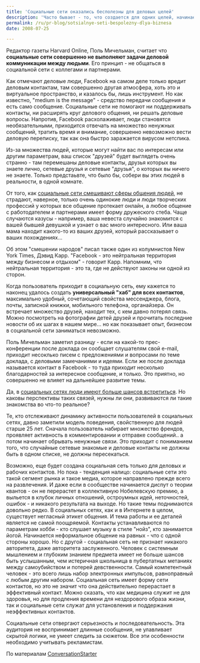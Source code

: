 ```yaml
---
title: 'Социальные сети оказались бесполезны для деловых целей'
description: 'Часто бывает - то, что создается для одних целей, начинает работать совсем для других. Facebook и другие социальные сети созданы, вне всякого сомнения, для улучшения общения, повышения прочности связей между людьми, но насколько в реальности они достигают этой цели, насколько эффективна такая коммуникация?'
permalink: /ru/pr-blog/sotsialnye-seti-bespolezny-dlya-biznesa
date: 2008-07-25

---
```


Редактор газеты Harvard Online, Поль Мичельман, считает что <strong>социальные сети совершенно не выполняют задачи деловой коммуникации между людьми</strong>. Его принцип - не общаться в социальной сети с коллегами и партнерами.

Как отмечают деловые люди, Facebook на самом деле только вредит деловым контактам, там совершенно другая атмосфера, хоть это и виртуальное пространство, и казалось бы, лишь инструмент.  Но как известно, "medium is the message" - средство передачи сообщения и есть само сообщение.  Социальные сети не помогают ни поддерживать контакты, ни расширять круг делового общения, ни решать деловые вопросы. Напротив, Facebook расхолаживает, люди становятся необязательными, приходится отвечать на множество ненужных сообщений, тратить время и внимание, совершенно невозможно вести деловую переписку, так как она быстро заражается вирусом нетспика.

 Из-за множества людей, которые могут найти вас по интересам или другим параметрам, ваш список "друзей" будет выглядеть очень странно - там перемешаны деловые контакты, друзья которых вы знаете лично, сетевые друзья и сетевые "друзья", о которых вы ничего не знаете. Только предстаьвте, что было бы, собери вы этих людей в реальности, в одной комнате.

От того, как <a href="https://blogs.bnet.com/harvard/?p=378&amp;tag=nl.e713">социальные сети смешивают сферы общения людей</a>, не страдают, наверное, только очень одинокие люди и люди творческих профессий у которых все общение протекает онлайн, а любое общение с работодателем и партнерами имеет форму дружеского стеба. Чаще случаются казусы - например, ваша невеста случайно знакомится с вашей бывшей девушкой и узнает о вас много интересного. Или ваша мама находит какого-то из ваших друзей, который рассказывает о ваших похождениях...

Об этом "смешении народов" писал также один из колумнистов New York Times, Дэвид Карр. "Facebook - это нейтральная территория между бизнесом и отдыхом" - говорит Карр. Напомним, что нейтральная территория - это та, где не действуют законы ни одной из сторон.

Когда пользователь приходит в  социальную сеть, ему кажется то наконец удалось создать <strong>универсальный "хаб" для всех контактов</strong>, максимально удобный, сочетающий свойства мессенджера, блога, почты, записной книжки, мобильного телефона, органайзера. Он встречает множество друзей, находит тех, с кем давно потерял связь. Можно посмотреть на фотографии детей друзей и прочитать последние новости об их шагах в нашем мире... но как показывает опыт, бизнесом в социальной сети заниматься невозможно.

Поль Мичельман заметил разницу - если на какой-то прес-конференции после доклада он сообщает слушателям свой e-mail, приходит несоклько писем с предложениями и вопросами по теме доклада, с деловыми замечаниями и идеями. Если же после доклада называется контакт в Facebook - то туда приходит несколько благодарностей за интересное сообщение, и только. Это приятно, но совершенно не влияет на дальнейшее развитие темы.

Да, в <a href="https://conversationstarter.hbsp.com/2008/07/why_facebook_is_useless.html">социальных сетях люди имеют больше шансов встретиться</a>. Но каковы перспективы таких связей, нужны ли они, развиваются ли такие знакомства во что-то реальное?

Те, кто отслеживают динамику активности пользователей в социальных сетях, давно заметили модель поведения, свойственную для людей старше 25 лет. Сначала пользователь набирает множество френдов, проявляет активность в комментировании и отправке сообщений.. а потом начинает обрывать ненужные связи. Это приходит с пониманием того, что случайные сетевые знакомые  и деловые контакты не должны быть в одном списке, не должны пересекаться.

Возможно, еще будет создана социальная сеть только для деловых и рабочих контактов. Но пока - тенденция налицо: социальные сети это такой сегмент рынка и такое медиа, которое направлено прежде всего на развлечения. И даже если в сообществе начинается диспут о теории квантов - он не перерастет в коллективную Нобелевскую премию, а выльется в клубок личных отношений, остроумных идей, неточностей, ошибок - и никакого результата на выходе. Но такие темы поднимаются довольно редко. В социальных сетях, как и в Интернете в целом, существует негласный этикет общения. И тема работы и ее деталей является не самой поощряемой. Контакты устанавливаются по параметрам хобби - кто слушает музыку в стиле "нойз", кто занимается йогой. Начинается неформальное общение на равных - что с одной стороны хорошо. Но с другой - социальная сеть не признает никакого авторитета, даже авторитета заслуженного. Человек с системным мышлением и глубоким знанием предмета имеет не больше шансов быть услышанным, чем истеричная школьница в пубертатных метаниях между самоубийством и потерей девственности. Самый компетентный человек - это всего лишь набор электронных импульсов, равноправный с любым другим набором. Социальная сеть имеет форму сети контактов, но это не значит что она действительно перерастает в эффективный контакт. Можно сказать, что как медицина служит не для здоровья, но для продления времени для нездорового образа жизни, так и социальные сети служат для установления и поддержания неэффективных контактов.

Социальные сети отвергают серьезность и последовательность. Эта аудитория не воспринимает длинные сообщения, не улавливает скрытой логики, не умеет следить за сюжетом. Все эти особенности необходимо учитывать рекламистам.

По материалам <a href="https://conversationstarter.hbsp.com/2008/07/why_facebook_is_useless.html"> ConversationStarter </a>


